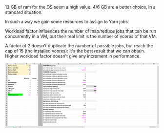 12 GB of ram for the OS seem a high value.  4/6 GB are a better choice, in a standard situation.

In such a way we gain some resources to assign to Yarn jobs.

Workload factor influences the number of map/reduce jobs that can be run concurrently in a VM, but their real limit is the number of vcores of that VM.

A factor of 2 doesn't duplicate the number of possible jobs, but reach the cap of 15 (the installed  vcores): it's the best result that we can obtain. Higher workload factor doesn't give any increment in performance.

![](./1_YARNCalcs.png)